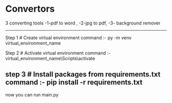# Convertors
3 converting tools -1-pdf to word , -2-jpg to pdf, -3- background remover

-------------------------------------------------------------------------------------
Step 1 # Create virtual environment command :- py -m venv virtual_environment_name

Step 2 # Activate virtual environment command :- virtual_environment_name\Scripts\activate

step 3 # Install packages from requirements.txt command :- pip install -r requirements.txt
----------------------------------------------------------------------------------------

now you can run main.py
